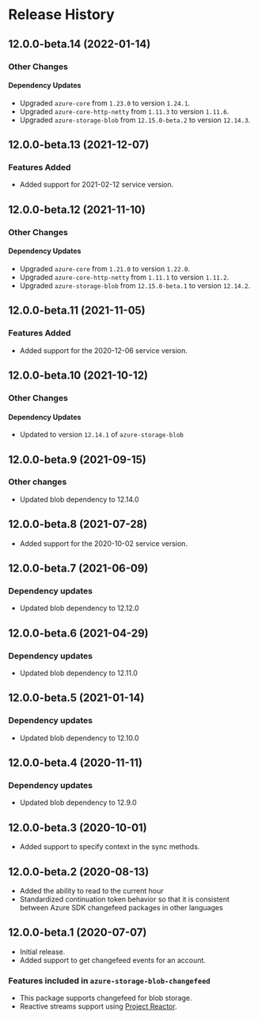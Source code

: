 # Release History

## 12.0.0-beta.14 (2022-01-14)

### Other Changes

#### Dependency Updates

- Upgraded `azure-core` from `1.23.0` to version `1.24.1`.
- Upgraded `azure-core-http-netty` from `1.11.3` to version `1.11.6`.
- Upgraded `azure-storage-blob` from `12.15.0-beta.2` to version `12.14.3`.

## 12.0.0-beta.13 (2021-12-07)

### Features Added
- Added support for 2021-02-12 service version.

## 12.0.0-beta.12 (2021-11-10)

### Other Changes

#### Dependency Updates

- Upgraded `azure-core` from `1.21.0` to version `1.22.0`.
- Upgraded `azure-core-http-netty` from `1.11.1` to version `1.11.2`.
- Upgraded `azure-storage-blob` from `12.15.0-beta.1` to version `12.14.2`.

## 12.0.0-beta.11 (2021-11-05)

### Features Added
- Added support for the 2020-12-06 service version.


## 12.0.0-beta.10 (2021-10-12)

### Other Changes
#### Dependency Updates
- Updated to version `12.14.1` of `azure-storage-blob`

## 12.0.0-beta.9 (2021-09-15)
### Other changes
- Updated blob dependency to 12.14.0

## 12.0.0-beta.8 (2021-07-28)
- Added support for the 2020-10-02 service version.

## 12.0.0-beta.7 (2021-06-09)
### Dependency updates

- Updated blob dependency to 12.12.0

## 12.0.0-beta.6 (2021-04-29)
### Dependency updates

- Updated blob dependency to 12.11.0

## 12.0.0-beta.5 (2021-01-14)
### Dependency updates

- Updated blob dependency to 12.10.0

## 12.0.0-beta.4 (2020-11-11)
### Dependency updates

- Updated blob dependency to 12.9.0

## 12.0.0-beta.3 (2020-10-01)
- Added support to specify context in the sync methods.

## 12.0.0-beta.2 (2020-08-13)
- Added the ability to read to the current hour
- Standardized continuation token behavior so that it is consistent between Azure SDK changefeed packages in other languages

## 12.0.0-beta.1 (2020-07-07)
- Initial release.
- Added support to get changefeed events for an account. 

### Features included in `azure-storage-blob-changefeed`
- This package supports changefeed for blob storage.
- Reactive streams support using [Project Reactor](https://projectreactor.io/).
